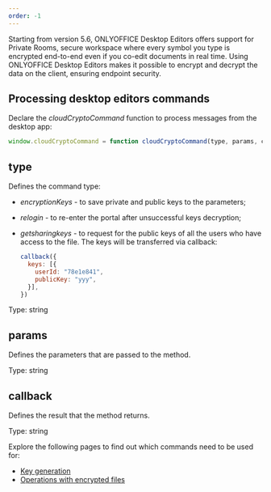 ```yaml
---
order: -1
---
```


Starting from version 5.6, ONLYOFFICE Desktop Editors offers support for Private Rooms, secure workspace where every symbol you type is encrypted end-to-end even if you co-edit documents in real time. Using ONLYOFFICE Desktop Editors makes it possible to encrypt and decrypt the data on the client, ensuring endpoint security.

## Processing desktop editors commands

Declare the *cloudCryptoCommand* function to process messages from the desktop app:

``` javascript
window.cloudCryptoCommand = function cloudCryptoCommand(type, params, callback) {}
```

## type

Defines the command type:

- *encryptionKeys* - to save private and public keys to the parameters;

- *relogin* - to re-enter the portal after unsuccessful keys decryption;

- *getsharingkeys* - to request for the public keys of all the users who have access to the file. The keys will be transferred via callback:

  ``` javascript
  callback({
    keys: [{
      userId: "78e1e841",
      publicKey: "yyy",
    }],
  })
  ```

Type: string

## params

Defines the parameters that are passed to the method.

Type: string

## callback

Defines the result that the method returns.

Type: string

Explore the following pages to find out which commands need to be used for:

- [Key generation](Key%20generation/index.md)
- [Operations with encrypted files](Operations%20with%20encrypted%20files/index.md)
